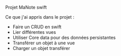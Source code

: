 Projet MaNote swift

Ce que j'ai appris dans le projet :

<ul>
<li>Faire un CRUD en swift</li>
<li>Lier différentes vues</li>
<li>Utiliser Core data pour des données persistantes</li>
<li>Transférer un objet à une vue</li>
<li>Charger un objet transférer</li>
</ul>
